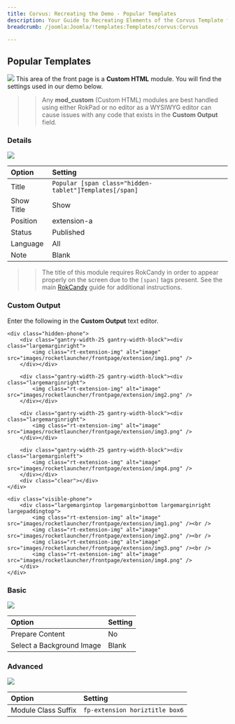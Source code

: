 ```yaml
---
title: Corvus: Recreating the Demo - Popular Templates
description: Your Guide to Recreating Elements of the Corvus Template for Joomla
breadcrumb: /joomla:Joomla/!templates:Templates/corvus:Corvus

---
```


Popular Templates
----
![][demo]
This area of the front page is a **Custom HTML** module. You will find the settings used in our demo below.

>> Any **mod_custom** (Custom HTML) modules are best handled using either RokPad or no editor as a WYSIWYG editor can cause issues with any code that exists in the **Custom Output** field.

### Details
![][demo2]

| Option     | Setting                                                |  
| :--------- | :----------------------------------------------------- |  
| Title      | `Popular [span class="hidden-tablet"]Templates[/span]` |  
| Show Title | Show                                                   |  
| Position   | extension-a                                            |  
| Status     | Published                                              |  
| Language   | All                                                    |  
| Note       | Blank                                                  |  

>> The title of this module requires RokCandy in order to appear properly on the screen due to the `[span]` tags present. See the main [RokCandy](../../extensions/rokcandy/rokcandy_use.md#rokcandy-use-in-rockettheme-template-demos) guide for additional instructions.

### Custom Output
Enter the following in the **Custom Output** text editor.

~~~
<div class="hidden-phone">
	<div class="gantry-width-25 gantry-width-block"><div class="largemarginright">
		<img class="rt-extension-img" alt="image" src="images/rocketlauncher/frontpage/extension/img1.png" />
	</div></div>

	<div class="gantry-width-25 gantry-width-block"><div class="largemarginright">
		<img class="rt-extension-img" alt="image" src="images/rocketlauncher/frontpage/extension/img2.png" />
	</div></div>

	<div class="gantry-width-25 gantry-width-block"><div class="largemarginright">
		<img class="rt-extension-img" alt="image" src="images/rocketlauncher/frontpage/extension/img3.png" />
	</div></div>

	<div class="gantry-width-25 gantry-width-block"><div class="largemarginleft">
		<img class="rt-extension-img" alt="image" src="images/rocketlauncher/frontpage/extension/img4.png" />
	</div></div>
	<div class="clear"></div>
</div>

<div class="visible-phone">
	<div class="largemargintop largemarginbottom largemarginright largepaddingtop">
		<img class="rt-extension-img" alt="image" src="images/rocketlauncher/frontpage/extension/img1.png" /><br />
		<img class="rt-extension-img" alt="image" src="images/rocketlauncher/frontpage/extension/img2.png" /><br />
		<img class="rt-extension-img" alt="image" src="images/rocketlauncher/frontpage/extension/img3.png" /><br />
		<img class="rt-extension-img" alt="image" src="images/rocketlauncher/frontpage/extension/img4.png" />
	</div>	
</div>
~~~

### Basic
![][demo3]

| Option                    | Setting |
| :------------------------ | :------ |
| Prepare Content           | No      |
| Select a Background Image | Blank   |

### Advanced
![][demo4]

| Option              | Setting                        |  
| :------------------ | :----------------------------- |  
| Module Class Suffix | `fp-extension horiztitle box6` |  

[demo]: assets/demo_10.jpeg
[demo2]: assets/templates_1.jpeg
[demo3]: assets/templates_2.jpeg
[demo4]: assets/templates_3.jpeg